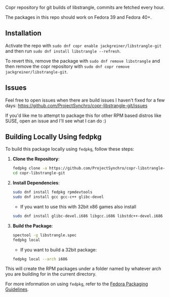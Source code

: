 Copr repository for git builds of libstrangle, commits are fetched every hour.

The packages in this repo should work on Fedora 39 and Fedora 40+.



## Installation 

Activate the repo with `sudo dnf copr enable jackgreiner/libstrangle-git` and then run `sudo dnf install libstrangle --refresh`.

To revert this, remove the package with `sudo dnf remove libstrangle` and then remove the copr repository with `sudo dnf copr remove jackgreiner/libstrangle-git`.


## Issues

Feel free to open issues when there are build issues I haven't fixed for a few days: https://github.com/ProjectSynchro/copr-libstrangle-git/issues

If you'd like me to attempt to package this for other RPM based distros like SUSE, open an issue and I'll see what I can do :)


## Building Locally Using fedpkg

To build this package locally using `fedpkg`, follow these steps:

1. **Clone the Repository**:
    ```sh
    fedpkg clone -a https://github.com/ProjectSynchro/copr-libstrangle-git.git
    cd copr-libstrangle-git
    ```

2. **Install Dependencies**:
    ```sh
    sudo dnf install fedpkg rpmdevtools
    sudo dnf install gcc gcc-c++ glibc-devel 
    ```
    - If you want to use this with 32bit x86 games also install
    ```sh
    sudo dnf install glibc-devel.i686 libgcc.i686 libstdc++-devel.i686
    ```

3. **Build the Package**:
    ```sh
    spectool -g libstrangle.spec
    fedpkg local
    ```
    - If you want to build a 32bit package:
    ```sh
    fedpkg local --arch i686
    ```

This will create the RPM packages under a folder named by whatever arch you are building for in the current directory.

For more information on using `fedpkg`, refer to the [Fedora Packaging Guidelines](https://docs.fedoraproject.org/en-US/packaging-guidelines/).